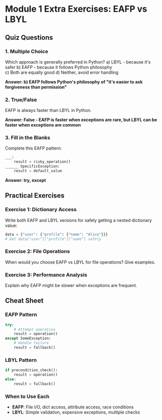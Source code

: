 # Module 1 Extra Exercises: EAFP vs LBYL

## Quiz Questions

### 1. Multiple Choice
Which approach is generally preferred in Python?
a) LBYL - because it's safer
b) EAFP - because it follows Python philosophy  
c) Both are equally good
d) Neither, avoid error handling

**Answer: b) EAFP follows Python's philosophy of "it's easier to ask forgiveness than permission"**

### 2. True/False
EAFP is always faster than LBYL in Python.

**Answer: False - EAFP is faster when exceptions are rare, but LBYL can be faster when exceptions are common**

### 3. Fill in the Blanks
Complete this EAFP pattern:
```python
___:
    result = risky_operation()
______ SpecificException:
    result = default_value
```

**Answer: try, except**

## Practical Exercises

### Exercise 1: Dictionary Access
Write both EAFP and LBYL versions for safely getting a nested dictionary value:
```python
data = {"user": {"profile": {"name": "Alice"}}}
# Get data["user"]["profile"]["name"] safely
```

### Exercise 2: File Operations  
When would you choose EAFP vs LBYL for file operations? Give examples.

### Exercise 3: Performance Analysis
Explain why EAFP might be slower when exceptions are frequent.

## Cheat Sheet

### EAFP Pattern
```python
try:
    # Attempt operation
    result = operation()
except SomeException:
    # Handle failure
    result = fallback()
```

### LBYL Pattern
```python
if precondition_check():
    result = operation()
else:
    result = fallback()
```

### When to Use Each
- **EAFP**: File I/O, dict access, attribute access, race conditions
- **LBYL**: Simple validation, expensive exceptions, multiple checks